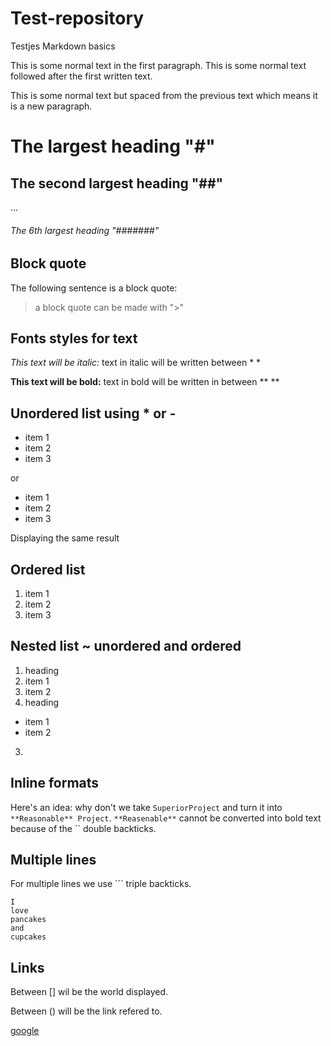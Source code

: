 # Test-repository
Testjes Markdown basics

This is some normal text in the first paragraph.
This is some normal text followed after the first written text.

This is some normal text but spaced from the previous text which means it is a new paragraph.

# The largest heading "#"
## The second largest heading "##"
…
###### The 6th largest heading "#######"

## Block quote

The following sentence is a block quote:
> a block quote can be made with ">"

## Fonts styles for text

*This text will be italic:* 
text in italic will be written between * *

**This text will be bold:**
text in bold will be written in between ** **

## Unordered list using * or -

* item 1 
* item 2
* item 3

or

- item 1
- item 2
- item 3

Displaying the same result

## Ordered list

1. item 1
2. item 2
3. item 3

## Nested list ~ unordered and ordered 

1. heading 
  1. item 1
  2. item 2
2. heading
  * item 1
  * item 2
3. 

## Inline formats

Here's an idea: why don't we take `SuperiorProject` and turn it into `**Reasonable** Project`.
`**Reasenable**` cannot be converted into bold text because of the `` double backticks.

## Multiple lines

For multiple lines we use ``` triple backticks.
```
I
love
pancakes
and
cupcakes
```

## Links

Between [] wil be the world displayed.

Between () will be the link refered to.

[google](www.google.be)

